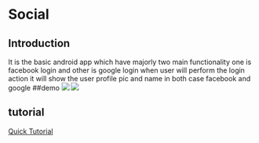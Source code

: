 # Social
## Introduction
 It is the basic android app which have majorly two main functionality one is facebook login and other is google login when user will perform the login action it will show the user profile pic and name in both case facebook and google
##demo 
 ![](https://github.com/nish24/Social/blob/master/Image/device-2016-04-12-015336.png)
 ![](https://github.com/nish24/Social/blob/master/Image/device-2016-04-12-015902.png)
## tutorial
 [Quick Tutorial](https://github.com/nish24/Social/wiki)
